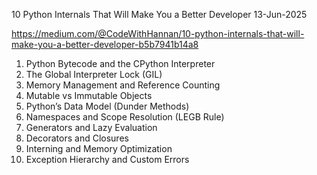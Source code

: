 10 Python Internals That Will Make You a Better Developer
13-Jun-2025

https://medium.com/@CodeWithHannan/10-python-internals-that-will-make-you-a-better-developer-b5b7941b14a8

1. Python Bytecode and the CPython Interpreter
2. The Global Interpreter Lock (GIL)
3. Memory Management and Reference Counting
4. Mutable vs Immutable Objects
5. Python’s Data Model (Dunder Methods)
6. Namespaces and Scope Resolution (LEGB Rule)
7. Generators and Lazy Evaluation
8. Decorators and Closures
9. Interning and Memory Optimization
10. Exception Hierarchy and Custom Errors